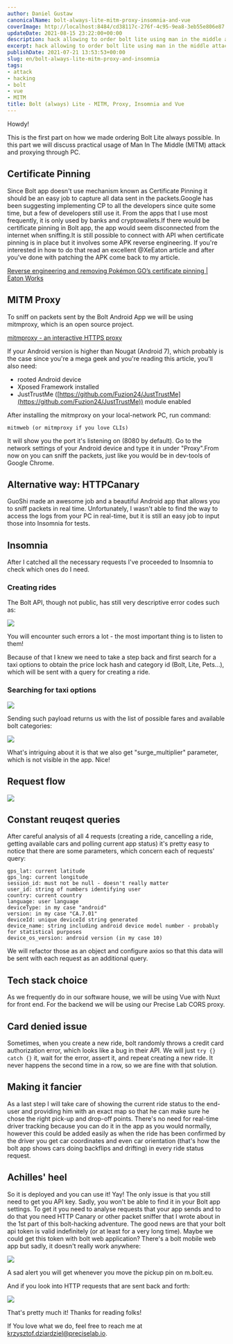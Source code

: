 ```yaml
---
author: Daniel Gustaw
canonicalName: bolt-always-lite-mitm-proxy-insomnia-and-vue
coverImage: http://localhost:8484/cd38117c-276f-4c95-9ea8-3eb55e806e87.avif
updateDate: 2021-08-15 23:22:00+00:00
description: hack allowing to order bolt lite using man in the middle attack on app
excerpt: hack allowing to order bolt lite using man in the middle attack on app
publishDate: 2021-07-21 13:53:53+00:00
slug: en/bolt-always-lite-mitm-proxy-and-insomnia
tags:
- attack
- hacking
- bolt
- vue
- MITM
title: Bolt (always) Lite - MITM, Proxy, Insomnia and Vue
---
```




Howdy!

This is the first part on how we made ordering Bolt Lite always possible. In this part we will discuss practical usage of Man In The Middle (MITM) attack and proxying through PC.

## **Certificate Pinning**

Since Bolt app doesn't use mechanism known as Certificate Pinning it should be an easy job to capture all data sent in the packets.Google has been suggesting implementing CP to all the developers since quite some time, but a few of developers still use it. From the apps that I use most frequently, it is only used by banks and cryptowallets.If there would be certificate pinning in Bolt app, the app would seem disconnected from the internet when sniffing.It is still possible to connect with API when certificate pinning is in place but it involves some APK reverse engineering. If you're interested in how to do that read an excellent @XeEaton article and after you've done with patching the APK come back to my article.

[Reverse engineering and removing Pokémon GO’s certificate pinning | Eaton Works](https://eaton-works.com/2016/07/31/reverse-engineering-and-removing-pokemon-gos-certificate-pinning/)

## **MITM Proxy**

To sniff on packets sent by the Bolt Android App we will be using mitmproxy, which is an open source project.

[mitmproxy - an interactive HTTPS proxy](https://mitmproxy.org/)

If your Android version is higher than Nougat (Android 7), which probably is the case since you're a mega geek and you're reading this article, you'll also need:

* rooted Android device
* Xposed Framework installed
* JustTrustMe ([https://github.com/Fuzion24/JustTrustMe](https://github.com/Fuzion24/JustTrustMe)) module enabled

After installing the mitmproxy on your local-network PC, run command:

```
mitmweb (or mitmproxy if you love CLIs)
```

It will show you the port it's listening on (8080 by default). Go to the network settings of your Android device and type it in under "Proxy".From now on you can sniff the packets, just like you would be in dev-tools of Google Chrome.

## **Alternative way: HTTPCanary**

GuoShi made an awesome job and a beautiful Android app that allows you to sniff packets in real time. Unfortunately, I wasn't able to find the way to access the logs from your PC in real-time, but it is still an easy job to input those into Insomnia for tests.

## **Insomnia**

After I catched all the necessary requests I've proceeded to Insomnia to check which ones do I need.

### **Creating rides**

The Bolt API, though not public, has still very descriptive error codes such as:

![](http://localhost:8484/f1448226-f620-4b89-846f-5b11ac381211.avif)

You will encounter such errors a lot - the most important thing is to listen to them!

Because of that I knew we need to take a step back and first search for a taxi options to obtain the price lock hash and category id (Bolt, Lite, Pets...), which will be sent with a query for creating a ride.

### **Searching for taxi options**

![](http://localhost:8484/91e0520b-03f7-4f91-923e-59a732c25770.avif)

Sending such payload returns us with the list of possible fares and available bolt categories:

![](http://localhost:8484/4782afcb-fec5-43b5-817b-41ea04ddccac.avif)

What's intriguing about it is that we also get "surge\_multiplier" parameter, which is not visible in the app. Nice!

## **Request flow**

![](http://localhost:8484/93e25608-e518-4c95-94d1-45ba8cfecba9.avif)

## **Constant reuqest queries**

After careful analysis of all 4 requests (creating a ride, cancelling a ride, getting available cars and polling current app status) it's pretty easy to notice that there are some parameters, which concern each of requests' query:

```
gps_lat: current latitude
gps_lng: current longitude
session_id: must not be null - doesn't really matter
user_id: string of numbers identifying user
country: current country
language: user language
deviceType: in my case "android"
version: in my case "CA.7.01"
deviceId: unique deviceId string generated
device_name: string including android device model number - probably for statistical purposes
device_os_version: android version (in my case 10)
```

We will refactor those as an object and configure axios so that this data will be sent with each request as an additional query.

## **Tech stack choice**

As we frequently do in our software house, we will be using Vue with Nuxt for front end. For the backend we will be using our Precise Lab CORS proxy.

## **Card denied issue**

Sometimes, when you create a new ride, bolt randomly throws a credit card authorization error, which looks like a bug in their API. We will just `try {} catch {}` it, wait for the error, assert it, and repeat creating a new ride. It never happens the second time in a row, so we are fine with that solution.

## **Making it fancier**

As a last step I will take care of showing the current ride status to the end-user and providing him with an exact map so that he can make sure he chose the right pick-up and drop-off points. There's no need for real-time driver tracking because you can do it in the app as you would normally, however this could be added easily as when the ride has been confirmed by the driver you get car coordinates and even car orientation (that's how the bolt app shows cars doing backflips and drifting) in every ride status request.

## **Achilles' heel**

So it is deployed and you can use it! Yay!
The only issue is that you still need to get you API key. Sadly, you won't be able to find it in your Bolt app settings. To get it you need to analyse requests that your app sends and to do that you need HTTP Canary or other packet sniffer that I wrote about in the 1st part of this bolt-hacking adventure. The good news are that your bolt api token is valid indefinitely (or at least for a very long time).
Maybe we could get this token with bolt web application?
There's a bolt mobile web app but sadly, it doesn't really work anywhere:

![](http://localhost:8484/5727bb63-8155-4a8c-a3ea-76b298e091ce.avif)

A sad alert you will get whenever you move the pickup pin on m.bolt.eu.

And if you look into HTTP requests that are sent back and forth:

![](http://localhost:8484/a79b67c9-8fe9-45d9-8e98-4166d0281d01.avif)

That's pretty much it! Thanks for reading folks!

If You love what we do, feel free to reach me at [krzysztof.dziardziel@preciselab.io](mailto:krzysztof.dziardziel@preciselab.io).

